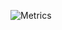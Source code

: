 ![Metrics](https://metrics.lecoq.io/mikestaub?template=classic&languages=1&stars=1&people=1&projects=1&languages.colors=github&languages.threshold=0%25&stars.limit=4&people.limit=28&people.size=28&people.types=followers%2C%20following&people.identicons=false&people.shuffle=false&projects.limit=4&projects.descriptions=false&config.timezone=America%2FNew_York)
